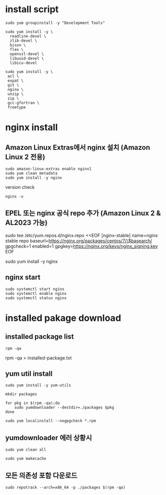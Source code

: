 # install script

```
sudo yum groupinstall -y "Development Tools"
```

```
sudo yum install -y \
  readline-devel \
  zlib-devel \
  bison \
  flex \
  openssl-devel \
  libuuid-devel \
  libicu-devel
```

```
sudo yum install -y \
 acl \
 expat \
 git \
 nginx \
 unzip \
 zip \
 gcc-gfortran \
 freetype 
```

# nginx install 

## Amazon Linux Extras에서 nginx 설치 (Amazon Linux 2 전용)

```
sudo amazon-linux-extras enable nginx1
sudo yum clean metadata
sudo yum install -y nginx
```

version check

```
nginx -v
```

## EPEL 또는 nginx 공식 repo 추가 (Amazon Linux 2 & AL2023 가능)

sudo tee /etc/yum.repos.d/nginx.repo <<EOF
[nginx-stable]
name=nginx stable repo
baseurl=https://nginx.org/packages/centos/7/\$basearch/
gpgcheck=1
enabled=1
gpgkey=https://nginx.org/keys/nginx_signing.key
EOF

sudo yum install -y nginx

## nginx start

```
sudo systemctl start nginx
sudo systemctl enable nginx
sudo systemctl status nginx
```

# installed pakage download

## installed package list

```
rpm -qa
```

rpm -qa > installed-package.txt

## yum util install

```
sudo yum install -y yum-utils
```

```
mkdir packages
```

```
for pkg in $(rpm -qa);do
	sudo yumdownloader --destdir=./packages $pkg
done
```

```
sudo yum localinstall --nogpgcheck *.rpm
```

## yumdownloader 에러 상황시

```
sudo yum clean all

sudo yum makecache

```

## 모든 의존성 포함 다운로드

```
sudo repotrack --arch=x86_64 -p ./packages $(rpm -qa)
```







